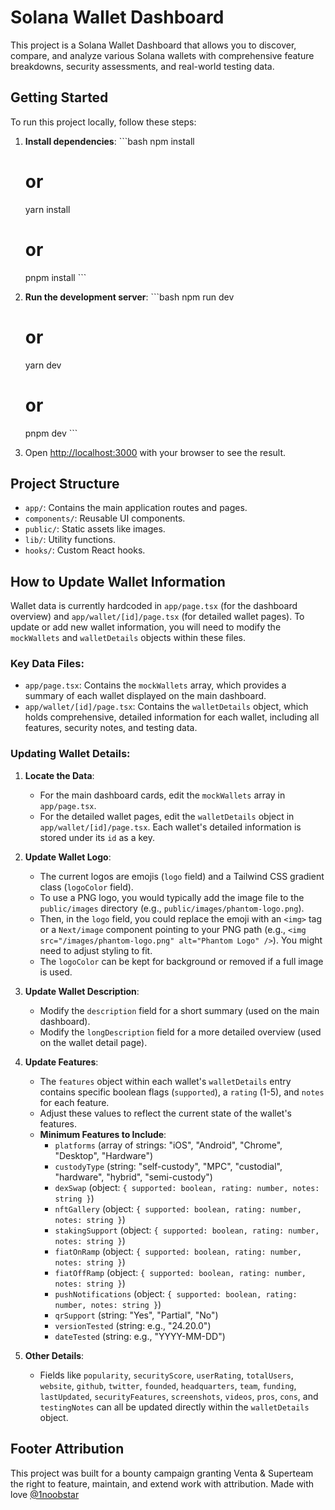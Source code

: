 # Solana Wallet Dashboard

This project is a Solana Wallet Dashboard that allows you to discover, compare, and analyze various Solana wallets with comprehensive feature breakdowns, security assessments, and real-world testing data.

## Getting Started

To run this project locally, follow these steps:

1.  **Install dependencies**:
    \`\`\`bash
    npm install
    # or
    yarn install
    # or
    pnpm install
    \`\`\`

2.  **Run the development server**:
    \`\`\`bash
    npm run dev
    # or
    yarn dev
    # or
    pnpm dev
    \`\`\`

3.  Open [http://localhost:3000](http://localhost:3000) with your browser to see the result.

## Project Structure

-   `app/`: Contains the main application routes and pages.
-   `components/`: Reusable UI components.
-   `public/`: Static assets like images.
-   `lib/`: Utility functions.
-   `hooks/`: Custom React hooks.

## How to Update Wallet Information

Wallet data is currently hardcoded in `app/page.tsx` (for the dashboard overview) and `app/wallet/[id]/page.tsx` (for detailed wallet pages). To update or add new wallet information, you will need to modify the `mockWallets` and `walletDetails` objects within these files.

### Key Data Files:

-   `app/page.tsx`: Contains the `mockWallets` array, which provides a summary of each wallet displayed on the main dashboard.
-   `app/wallet/[id]/page.tsx`: Contains the `walletDetails` object, which holds comprehensive, detailed information for each wallet, including all features, security notes, and testing data.

### Updating Wallet Details:

1.  **Locate the Data**:
    *   For the main dashboard cards, edit the `mockWallets` array in `app/page.tsx`.
    *   For the detailed wallet pages, edit the `walletDetails` object in `app/wallet/[id]/page.tsx`. Each wallet's detailed information is stored under its `id` as a key.

2.  **Update Wallet Logo**:
    *   The current logos are emojis (`logo` field) and a Tailwind CSS gradient class (`logoColor` field).
    *   To use a PNG logo, you would typically add the image file to the `public/images` directory (e.g., `public/images/phantom-logo.png`).
    *   Then, in the `logo` field, you could replace the emoji with an `<img>` tag or a `Next/image` component pointing to your PNG path (e.g., `<img src="/images/phantom-logo.png" alt="Phantom Logo" />`). You might need to adjust styling to fit.
    *   The `logoColor` can be kept for background or removed if a full image is used.

3.  **Update Wallet Description**:
    *   Modify the `description` field for a short summary (used on the main dashboard).
    *   Modify the `longDescription` field for a more detailed overview (used on the wallet detail page).

4.  **Update Features**:
    *   The `features` object within each wallet's `walletDetails` entry contains specific boolean flags (`supported`), a `rating` (1-5), and `notes` for each feature.
    *   Adjust these values to reflect the current state of the wallet's features.
    *   **Minimum Features to Include**:
        *   `platforms` (array of strings: "iOS", "Android", "Chrome", "Desktop", "Hardware")
        *   `custodyType` (string: "self-custody", "MPC", "custodial", "hardware", "hybrid", "semi-custody")
        *   `dexSwap` (object: `{ supported: boolean, rating: number, notes: string }`)
        *   `nftGallery` (object: `{ supported: boolean, rating: number, notes: string }`)
        *   `stakingSupport` (object: `{ supported: boolean, rating: number, notes: string }`)
        *   `fiatOnRamp` (object: `{ supported: boolean, rating: number, notes: string }`)
        *   `fiatOffRamp` (object: `{ supported: boolean, rating: number, notes: string }`)
        *   `pushNotifications` (object: `{ supported: boolean, rating: number, notes: string }`)
        *   `qrSupport` (string: "Yes", "Partial", "No")
        *   `versionTested` (string: e.g., "24.20.0")
        *   `dateTested` (string: e.g., "YYYY-MM-DD")

5.  **Other Details**:
    *   Fields like `popularity`, `securityScore`, `userRating`, `totalUsers`, `website`, `github`, `twitter`, `founded`, `headquarters`, `team`, `funding`, `lastUpdated`, `securityFeatures`, `screenshots`, `videos`, `pros`, `cons`, and `testingNotes` can all be updated directly within the `walletDetails` object.

## Footer Attribution

This project was built for a bounty campaign granting Venta & Superteam the right to feature, maintain, and extend work with attribution. Made with love [@1noobstar](https://x.com/1noobstar)

